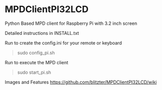 # MPDClientPI32LCD
Python Based MPD client for Raspberry Pi with 3.2 inch screen

Detailed instructions in INSTALL.txt

Run to create the config.ini for your remote or keyboard
>sudo config_pi.sh

Run to execute the MPD client
>sudo start_pi.sh

Images and Features
https://github.com/blitzter/MPDClientPI32LCD/wiki
